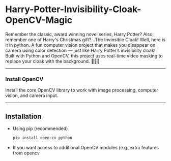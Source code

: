 # Harry-Potter-Invisibility-Cloak-OpenCV-Magic
Remember the classic, award winning novel series, Harry Potter?
Also, remember one of Harry's Christmas gift?...The Invinsible Cloak!
Well, here is it in python.
A fun computer vision project that makes you disappear on camera using color detection — just like Harry Potter’s invisibility cloak! Built with Python and OpenCV, this project uses real-time video masking to replace your cloak with the background. 🧙‍♂️✨

---

### Install OpenCV
Install the core OpenCV library to work with image processing, computer vision, and camera input.

---
## Installation
 - Using pip (recommended)
   ```bash
   pip install open-cv python

 - If you want access to additional OpenCV modules (e.g.,extra features from opencv
